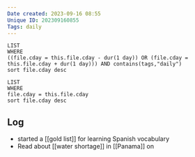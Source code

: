 ```yaml
---
Date created: 2023-09-16 08:55
Unique ID: 202309160855
Tags: daily
---
```

``` dataview
LIST
WHERE 
((file.cday = this.file.cday - dur(1 day)) OR (file.cday = this.file.cday + dur(1 day))) AND contains(tags,"daily")
sort file.cday desc
```
``` dataview
LIST
WHERE 
file.cday = this.file.cday
sort file.cday desc
```
## Log
- started a [[gold list]] for learning Spanish vocabulary
- Read about [[water shortage]] in [[Panama]] on 